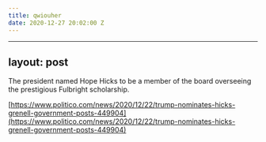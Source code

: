 ```yaml
---
title: qwiouher
date: 2020-12-27 20:02:00 Z
---
```


---
layout: post
---
The president named Hope Hicks to be a member of the board overseeing the prestigious Fulbright scholarship.

[https://www.politico.com/news/2020/12/22/trump-nominates-hicks-grenell-government-posts-449904](https://www.politico.com/news/2020/12/22/trump-nominates-hicks-grenell-government-posts-449904)